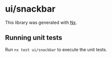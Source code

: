 # ui/snackbar

This library was generated with [Nx](https://nx.dev).

## Running unit tests

Run `nx test ui/snackbar` to execute the unit tests.

